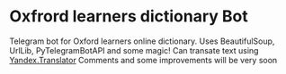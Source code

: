 # Oxfrord learners dictionary Bot
Telegram bot for Oxford learners online dictionary.
Uses BeautifulSoup, UrlLib, PyTelegramBotAPI and some magic!
Can transate text using [Yandex.Translator](translate.yandex.com)
Comments and some improvements will be very soon
